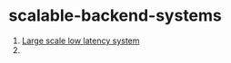 # scalable-backend-systems

1) [Large scale low latency system](https://kayzen.io/blog/large-scale-low-latency-system-design)
2) 

